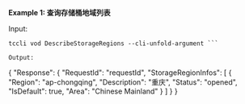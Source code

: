 **Example 1: 查询存储桶地域列表**



Input: 

```
tccli vod DescribeStorageRegions --cli-unfold-argument ```

Output: 
```
{
    "Response": {
        "RequestId": "requestId",
        "StorageRegionInfos": [
            {
                "Region": "ap-chongqing",
                "Description": "重庆",
                "Status": "opened",
                "IsDefault": true,
                "Area": "Chinese Mainland"
            }
        ]
    }
}
```

